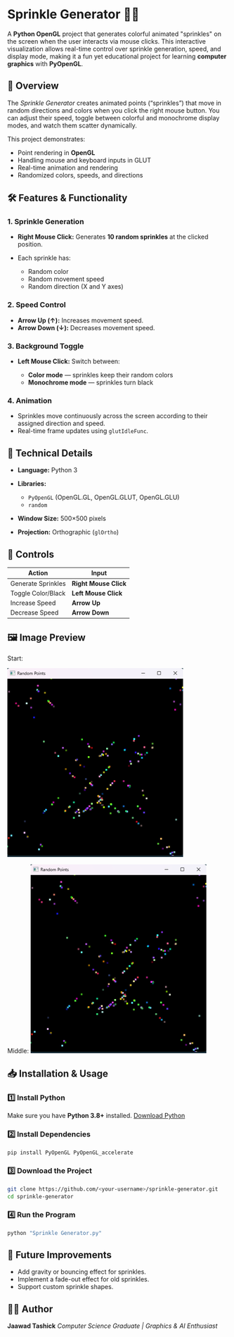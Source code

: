 
# Sprinkle Generator 🎨✨

A **Python OpenGL** project that generates colorful animated "sprinkles" on the screen when the user interacts via mouse clicks. This interactive visualization allows real-time control over sprinkle generation, speed, and display mode, making it a fun yet educational project for learning **computer graphics** with **PyOpenGL**.



## 📌 Overview

The *Sprinkle Generator* creates animated points (“sprinkles”) that move in random directions and colors when you click the right mouse button. You can adjust their speed, toggle between colorful and monochrome display modes, and watch them scatter dynamically.

This project demonstrates:

* Point rendering in **OpenGL**
* Handling mouse and keyboard inputs in GLUT
* Real-time animation and rendering
* Randomized colors, speeds, and directions



## 🛠 Features & Functionality

### 1. **Sprinkle Generation**

* **Right Mouse Click:** Generates **10 random sprinkles** at the clicked position.
* Each sprinkle has:

  * Random color
  * Random movement speed
  * Random direction (X and Y axes)

### 2. **Speed Control**

* **Arrow Up (↑):** Increases movement speed.
* **Arrow Down (↓):** Decreases movement speed.

### 3. **Background Toggle**

* **Left Mouse Click:** Switch between:

  * **Color mode** — sprinkles keep their random colors
  * **Monochrome mode** — sprinkles turn black

### 4. **Animation**

* Sprinkles move continuously across the screen according to their assigned direction and speed.
* Real-time frame updates using `glutIdleFunc`.



## 📐 Technical Details

* **Language:** Python 3
* **Libraries:**

  * `PyOpenGL` (OpenGL.GL, OpenGL.GLUT, OpenGL.GLU)
  * `random`
* **Window Size:** 500×500 pixels
* **Projection:** Orthographic (`glOrtho`)



## 🎯 Controls

| Action             | Input                 |
| ------------------ | --------------------- |
| Generate Sprinkles | **Right Mouse Click** |
| Toggle Color/Black | **Left Mouse Click**  |
| Increase Speed     | **Arrow Up**          |
| Decrease Speed     | **Arrow Down**        |



## 🖼 Image Preview

Start:

<img src="https://github.com/JAWAD645/Computer-Graphics-Project-Sprinkle-Generator/blob/d7b7299d10f41271b77f8643e32255d587341365/Start.png" alt="Game Screenshot" width="400">

Middle:
<img src="https://github.com/JAWAD645/Computer-Graphics-Project-Sprinkle-Generator/blob/d7b7299d10f41271b77f8643e32255d587341365/Start.png" alt="Game Screenshot" width="400">


## 📥 Installation & Usage

### 1️⃣ Install Python

Make sure you have **Python 3.8+** installed.
[Download Python](https://www.python.org/downloads/)

### 2️⃣ Install Dependencies

```bash
pip install PyOpenGL PyOpenGL_accelerate
```

### 3️⃣ Download the Project

```bash
git clone https://github.com/<your-username>/sprinkle-generator.git
cd sprinkle-generator
```

### 4️⃣ Run the Program

```bash
python "Sprinkle Generator.py"
```



## 📌 Future Improvements

* Add gravity or bouncing effect for sprinkles.
* Implement a fade-out effect for old sprinkles.
* Support custom sprinkle shapes.


## 👨‍💻 Author

**Jaawad Tashick**
*Computer Science Graduate | Graphics & AI Enthusiast*

